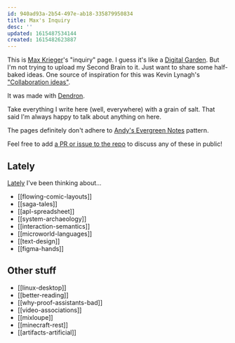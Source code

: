 ```yaml
---
id: 940ad93a-2b54-497e-ab18-335879950834
title: Max's Inquiry
desc: ''
updated: 1615487534144
created: 1615482623887
---
```


This is [Max Krieger](https://a9.io)'s "inquiry" page. I guess it's like a [Digital Garden](https://github.com/MaggieAppleton/digital-gardeners). But I'm not trying to upload my Second Brain to it. Just want to share some half-baked ideas. One source of inspiration for this was Kevin Lynagh's ["Collaboration ideas"](https://kevinlynagh.com/ideas/).

It was made with [Dendron](https://dendron.so).

Take everything I write here (well, everywhere) with a grain of salt. That said I'm always happy to talk about anything on here.

The pages definitely don't adhere to [Andy's Evergreen Notes](https://notes.andymatuschak.org/z4SDCZQeRo4xFEQ8H4qrSqd68ucpgE6LU155C) pattern.

Feel free to add [a PR or issue to the repo](https://github.com/maxkrieger/inquiry) to discuss any of these in public!

## Lately

[Lately](https://www.youtube.com/watch?v=hj0TY5jhx3Q) I've been thinking about...

- [[flowing-comic-layouts]]
- [[saga-tales]]
- [[apl-spreadsheet]]
- [[system-archaeology]]
- [[interaction-semantics]]
- [[microworld-languages]]
- [[text-design]]
- [[figma-hands]]

## Other stuff

- [[linux-desktop]]
- [[better-reading]]
- [[why-proof-assistants-bad]]
- [[video-associations]]
- [[mixloupe]]
- [[minecraft-rest]]
- [[artifacts-artificial]]
